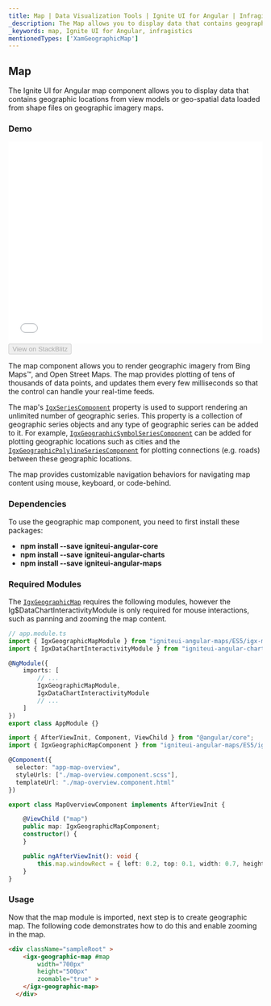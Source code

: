 ```yaml
---
title: Map | Data Visualization Tools | Ignite UI for Angular | Infragistics
_description: The Map allows you to display data that contains geographic locations from view models or geo-spatial data loaded from shape files on geographic imagery maps.View the demo, dependencies, usage and toolbar for more information.
_keywords: map, Ignite UI for Angular, infragistics
mentionedTypes: ['XamGeographicMap']
---
```


## Map

The Ignite UI for Angular map component allows you to display data that contains geographic locations from view models or geo-spatial data loaded from shape files on geographic imagery maps.

### Demo

<div class="sample-container loading" style="height: 400px">
    <iframe id="geo-map-overview-iframe" src='{environment:demosBaseUrl}/maps/geo-map-overview' width="100%" height="100%" seamless frameBorder="0" onload="onXPlatSampleIframeContentLoaded(this);"></iframe>
</div>
<div>
    <button data-localize="stackblitz" disabled class="stackblitz-btn"   data-iframe-id="geo-map-overview-iframe" data-demos-base-url="{environment:demosBaseUrl}">View on StackBlitz
    </button>
</div>

<div class="divider--half"></div>

The map component allows you to render geographic imagery from Bing Maps™, and Open Street Maps. The map provides plotting of tens of thousands of data points, and updates them every few milliseconds so that the control can handle your real-time feeds.

The map's [`IgxSeriesComponent`](/products/ignite-ui-angular/api/docs/typescript/latest/classes/igxseriescomponent.html) property is used to support rendering an unlimited number of geographic series. This property is a collection of geographic series objects and any type of geographic series can be added to it. For example, [`IgxGeographicSymbolSeriesComponent`](/products/ignite-ui-angular/api/docs/typescript/latest/classes/igxgeographicsymbolseriescomponent.html) can be added for plotting geographic locations such as cities and the [`IgxGeographicPolylineSeriesComponent`](/products/ignite-ui-angular/api/docs/typescript/latest/classes/igxgeographicpolylineseriescomponent.html) for plotting connections (e.g. roads) between these geographic locations.

The map provides customizable navigation behaviors for navigating map content using mouse, keyboard, or code-behind.

### Dependencies

To use the geographic map component, you need to first install these packages:

-   **npm install --save igniteui-angular-core**
-   **npm install --save igniteui-angular-charts**
-   **npm install --save igniteui-angular-maps**

### Required Modules

The [`IgxGeographicMap`](/products/ignite-ui-angular/api/docs/typescript/latest/classes/igxgeographicmap.html) requires the following modules, however the Ig$DataChartInteractivityModule is only required for mouse interactions, such as panning and zooming the map content.

```ts
// app.module.ts
import { IgxGeographicMapModule } from "igniteui-angular-maps/ES5/igx-map-module";
import { IgxDataChartInteractivityModule } from "igniteui-angular-charts/ES5/igx-data-chart-interactivity-module";

@NgModule({
    imports: [
        // ...
        IgxGeographicMapModule,
		IgxDataChartInteractivityModule
        // ...
    ]
})
export class AppModule {}
```

```ts
import { AfterViewInit, Component, ViewChild } from "@angular/core";
import { IgxGeographicMapComponent } from "igniteui-angular-maps/ES5/igx-geographic-map-component";

@Component({
  selector: "app-map-overview",
  styleUrls: ["./map-overview.component.scss"],
  templateUrl: "./map-overview.component.html"
})

export class MapOverviewComponent implements AfterViewInit {

    @ViewChild ("map")
    public map: IgxGeographicMapComponent;
    constructor() {
    }

    public ngAfterViewInit(): void {
        this.map.windowRect = { left: 0.2, top: 0.1, width: 0.7, height: 0.7 };
    }
}
```

<div class="divider--half"></div>

### Usage

Now that the map module is imported, next step is to create geographic map. The following code demonstrates how to do this and enable zooming in the map.

```html
<div className="sampleRoot" >
    <igx-geographic-map #map
        width="700px"
        height="500px"
        zoomable="true" >
    </igx-geographic-map>
  </div>
```
